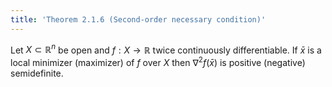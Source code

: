 ```yaml
---
title: 'Theorem 2.1.6 (Second-order necessary condition)'
---
```


Let $X\subset\mathbb R^n$ be open and $f:X\to\mathbb R$ twice
continuously differentiable. If $\bar x$ is a local minimizer
(maximizer) of $f$ over $X$ then $\nabla^2f(\bar x)$ is positive
(negative) semidefinite.
